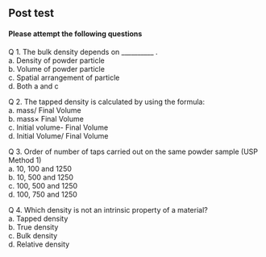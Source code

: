 ## Post test
#### Please attempt the following questions

Q 1. The bulk density depends on __________ .<br>
a. Density of powder particle<br>
b. Volume of powder particle<br>
c. Spatial arrangement of particle<br>
d. Both a and c<br>

Q 2. The tapped density is calculated by using the formula:<br>
a. mass/ Final Volume <br>
b. mass× Final Volume <br>
c. Initial volume- Final Volume <br>
d. Initial Volume/ Final Volume <br>

Q 3. Order of number of taps carried out on the same powder sample (USP Method 1)<br>
a. 10, 100 and 1250 <br>
b. 10, 500 and 1250 <br>
c. 100, 500 and 1250 <br>
d. 100, 750 and 1250 <br>

Q 4. Which density is not an intrinsic property of a material? <br>
a. Tapped density <br>
b. True density <br>
c. Bulk density <br>
d. Relative density <br>

